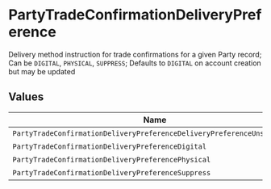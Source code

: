 # PartyTradeConfirmationDeliveryPreference

Delivery method instruction for trade confirmations for a given Party record; Can be `DIGITAL`, `PHYSICAL`, `SUPPRESS`; Defaults to `DIGITAL` on account creation but may be updated


## Values

| Name                                                                    | Value                                                                   |
| ----------------------------------------------------------------------- | ----------------------------------------------------------------------- |
| `PartyTradeConfirmationDeliveryPreferenceDeliveryPreferenceUnspecified` | DELIVERY_PREFERENCE_UNSPECIFIED                                         |
| `PartyTradeConfirmationDeliveryPreferenceDigital`                       | DIGITAL                                                                 |
| `PartyTradeConfirmationDeliveryPreferencePhysical`                      | PHYSICAL                                                                |
| `PartyTradeConfirmationDeliveryPreferenceSuppress`                      | SUPPRESS                                                                |